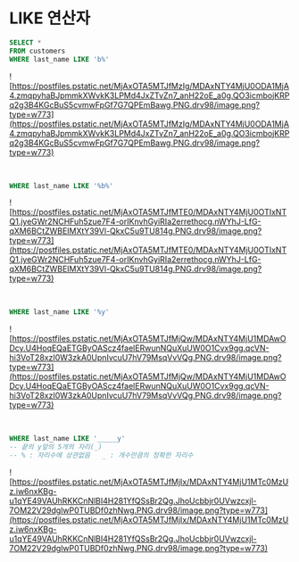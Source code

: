 # LIKE 연산자


```sql
SELECT *
FROM customers
WHERE last_name LIKE 'b%'
```

![https://postfiles.pstatic.net/MjAxOTA5MTJfMzIg/MDAxNTY4MjU0ODA1MjA4.zmqpyhaBJpmmkXWvkK3LPMd4JxZTvZn7_anH22oE_a0g.QO3icmbojKRPq2g3B4KGcBuS5cvmwFpGf7G7QPEmBawg.PNG.drv98/image.png?type=w773](https://postfiles.pstatic.net/MjAxOTA5MTJfMzIg/MDAxNTY4MjU0ODA1MjA4.zmqpyhaBJpmmkXWvkK3LPMd4JxZTvZn7_anH22oE_a0g.QO3icmbojKRPq2g3B4KGcBuS5cvmwFpGf7G7QPEmBawg.PNG.drv98/image.png?type=w773)

<br>


```sql
WHERE last_name LIKE '%b%'
```

![https://postfiles.pstatic.net/MjAxOTA5MTJfMTE0/MDAxNTY4MjU0OTIxNTQ1.jyeGWr2NCHFuh5zue7F4-orIKnvhGyiRIa2errethocg.nWYhJ-LfG-qXM6BCtZWBEIMXtY39Vl-QkxC5u9TU814g.PNG.drv98/image.png?type=w773](https://postfiles.pstatic.net/MjAxOTA5MTJfMTE0/MDAxNTY4MjU0OTIxNTQ1.jyeGWr2NCHFuh5zue7F4-orIKnvhGyiRIa2errethocg.nWYhJ-LfG-qXM6BCtZWBEIMXtY39Vl-QkxC5u9TU814g.PNG.drv98/image.png?type=w773)

<br>


```sql
WHERE last_name LIKE '%y'
```

![https://postfiles.pstatic.net/MjAxOTA5MTJfMjQw/MDAxNTY4MjU1MDAwODcy.U4HoqEQaETGByOAScz4faelERwunNQuXuUW0O1Cvx9gg.qcVN-hi3VoT28xzI0W3zkA0UpnIvcuU7hV79MsqVvVQg.PNG.drv98/image.png?type=w773](https://postfiles.pstatic.net/MjAxOTA5MTJfMjQw/MDAxNTY4MjU1MDAwODcy.U4HoqEQaETGByOAScz4faelERwunNQuXuUW0O1Cvx9gg.qcVN-hi3VoT28xzI0W3zkA0UpnIvcuU7hV79MsqVvVQg.PNG.drv98/image.png?type=w773)

<br>


```sql
WHERE last_name LIKE '_____y'
-- 끝의 y앞의 5개의 자리(_)
-- % : 자리수에 상관없음   _ : 개수만큼의 정확한 자리수
```

![https://postfiles.pstatic.net/MjAxOTA5MTJfMjIx/MDAxNTY4MjU1MTc0MzUz.iw6nxKBg-u1qYE49VAUhRKKCnNlBI4H281YfQSsBr2Qg.JhoUcbbjr0UVwzcxjl-7OM22V29dglwP0TUBDf0zhNwg.PNG.drv98/image.png?type=w773](https://postfiles.pstatic.net/MjAxOTA5MTJfMjIx/MDAxNTY4MjU1MTc0MzUz.iw6nxKBg-u1qYE49VAUhRKKCnNlBI4H281YfQSsBr2Qg.JhoUcbbjr0UVwzcxjl-7OM22V29dglwP0TUBDf0zhNwg.PNG.drv98/image.png?type=w773)
